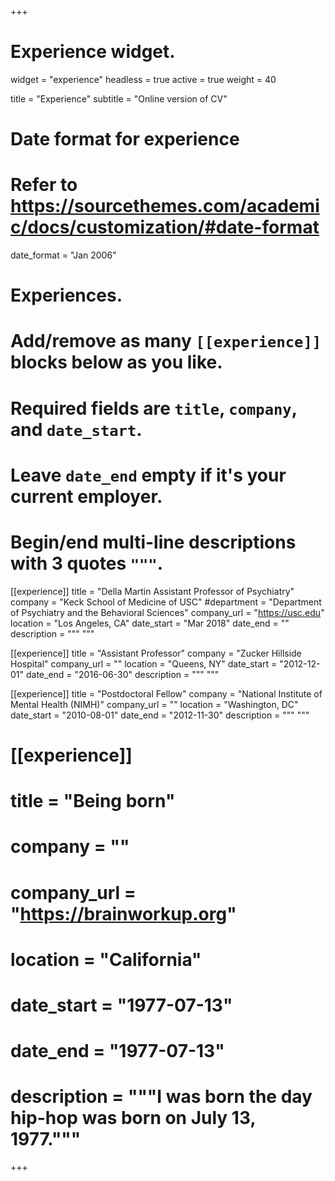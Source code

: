 +++
# Experience widget.
widget = "experience"
headless = true
active = true
weight = 40

title = "Experience"
subtitle = "Online version of CV"

# Date format for experience
#   Refer to https://sourcethemes.com/academic/docs/customization/#date-format
date_format = "Jan 2006"

# Experiences.
#   Add/remove as many `[[experience]]` blocks below as you like.
#   Required fields are `title`, `company`, and `date_start`.
#   Leave `date_end` empty if it's your current employer.
#   Begin/end multi-line descriptions with 3 quotes `"""`.
[[experience]]
  title = "Della Martin Assistant Professor of Psychiatry"
  company = "Keck School of Medicine of USC"
  #department = "Department of Psychiatry and the Behavioral Sciences"
  company_url = "https://usc.edu"
  location = "Los Angeles, CA"
  date_start = "Mar 2018"
  date_end = ""
  description = """
  """

[[experience]]
  title = "Assistant Professor"
  company = "Zucker Hillside Hospital"
  company_url = ""
  location = "Queens, NY"
  date_start = "2012-12-01"
  date_end = "2016-06-30"
  description = """
  """

[[experience]]
  title = "Postdoctoral Fellow"
  company = "National Institute of Mental Health (NIMH)"
  company_url = ""
  location = "Washington, DC"
  date_start = "2010-08-01"
  date_end = "2012-11-30"
  description = """
  """

# [[experience]]
 # title = "Being born"
 # company = ""
 # company_url = "https://brainworkup.org"
 # location = "California"
 # date_start = "1977-07-13"
 # date_end = "1977-07-13"
 # description = """I was born the day hip-hop was born on July 13, 1977."""

+++
